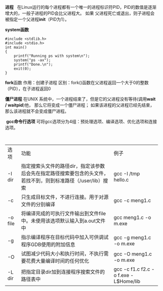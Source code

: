 **进程**
 
在Linux运行的每个进程都有一个唯一的进程标识符PID，PID的数值是逐渐增大的，一般子进程的PID会比父进程大。
如果 父进程死亡或退出，则子进程会被指定一个父进程**init**（PID为1）。

**system函数**

```
#include <stdlib.h>
#include <stdio.h>
int main()
{
    printf("Running ps with system\n");
    system("ps -ax");
    printf("Done.\n");
    exit(0);
}
```
 
 
 **fork**函数
 作用：创建子进程
 区别：fork()函数在父进程返回一个大于0的整数（PID），在子进程返回0
 
 
**僵尸进程**
在UNIX 系统中，一个进程结束了，但是它的父进程没有等待(调用**wait / waitpid**)他， 那么它将变成一个僵尸进程；
如果该进程的父进程已经先结束，那么该进程就不会变成僵尸进程。



 **gcc命令行选项**
 可将gcc选项分为4组：预处理选项、编译选项、优化选项和连接选项。
 <table>
  <tr>
   <td>选项</td>
   <td>功能</td>
   <td>例子</td>
  </tr>
  <tr>
   <td>-I dir</td>
   <td>指定搜索头文件的路径dir，指定该参数后会先在指定路径搜索要包含的头文件，
       若找不到，则到标准路径（/user/lib）搜索
    </td>
   <td>gcc -I /tmp hello.c</td>
  </tr>
  <tr>
   <td>-c</td>
   <td>只生成目标文件，不进行连接。用于对源文件的分别编译</td>
   <td>gcc -c meng1.c</td>
  </tr>
  <tr>
   <td>-o file</td>
   <td>将编译完成的可执行文件输出到文件file中。未使用该选项默认输入到a.out文件中</td>
   <td>gcc meng1.c -o m.exe</td>
  </tr>
  <tr>
   <td>-g</td>
   <td>指示编译程序在目标代码中加入可供调试程序GDB使用的附加信息</td>
   <td>gcc -g meng1.c -o m.exe</td>
  </tr>
   <tr>
   <td>-O</td>
   <td>试图减少代码大小和执行时间，不执行需要花费大量编译时间的任何优化</td>
   <td>gcc -O meng1.c -o m.exe</td>
  </tr>
  <tr>
   <td>-L dir</td>
   <td>把指定目录dir加到连接程序搜索文件的路径表中</td>
   <td>gcc -c f1.c f2.c -o f.exe -L$Home/lib</td>
  </tr>
 </table>
 
